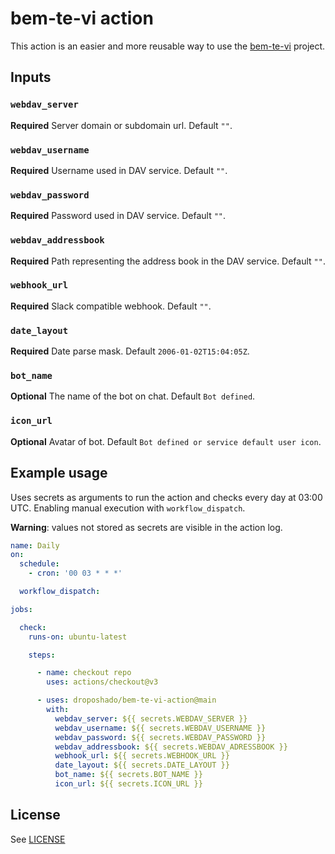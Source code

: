 # bem-te-vi action

This action is an easier and more reusable way to use the [bem-te-vi](https://github.com/droposhado/bem-te-vi) project.

## Inputs

### `webdav_server`

**Required** Server domain or subdomain url. Default `""`.

### `webdav_username`

**Required** Username used in DAV service. Default `""`.

### `webdav_password`

**Required** Password used in DAV service. Default `""`.
    
### `webdav_addressbook`

**Required** Path representing the address book in the DAV service. Default `""`.

### `webhook_url`

**Required** Slack compatible webhook. Default `""`.

### `date_layout`

**Required** Date parse mask. Default `2006-01-02T15:04:05Z`.

### `bot_name`

**Optional** The name of the bot on chat. Default `Bot defined`.

### `icon_url`

**Optional** Avatar of bot. Default `Bot defined or service default user icon`.

## Example usage

Uses secrets as arguments to run the action and checks every day at 03:00 UTC. Enabling manual execution with `workflow_dispatch`.

**Warning**: values not stored as secrets are visible in the action log.

```yaml
name: Daily
on:
  schedule:
    - cron: '00 03 * * *'

  workflow_dispatch:

jobs:

  check:
    runs-on: ubuntu-latest

    steps:

      - name: checkout repo
        uses: actions/checkout@v3

      - uses: droposhado/bem-te-vi-action@main
        with:
          webdav_server: ${{ secrets.WEBDAV_SERVER }}
          webdav_username: ${{ secrets.WEBDAV_USERNAME }}
          webdav_password: ${{ secrets.WEBDAV_PASSWORD }}
          webdav_addressbook: ${{ secrets.WEBDAV_ADRESSBOOK }}
          webhook_url: ${{ secrets.WEBHOOK_URL }}
          date_layout: ${{ secrets.DATE_LAYOUT }}
          bot_name: ${{ secrets.BOT_NAME }}
          icon_url: ${{ secrets.ICON_URL }}
```

## License

See [LICENSE](LICENSE.md)
